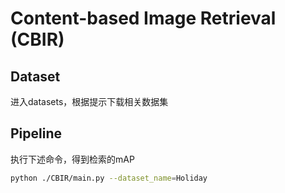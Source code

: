 # Content-based Image Retrieval (CBIR)
## Dataset
  进入datasets，根据提示下载相关数据集
## Pipeline
  执行下述命令，得到检索的mAP
```bash
python ./CBIR/main.py --dataset_name=Holiday 
```